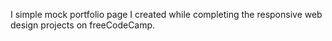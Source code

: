 I simple mock portfolio page I created while completing the responsive web design projects on freeCodeCamp. 
